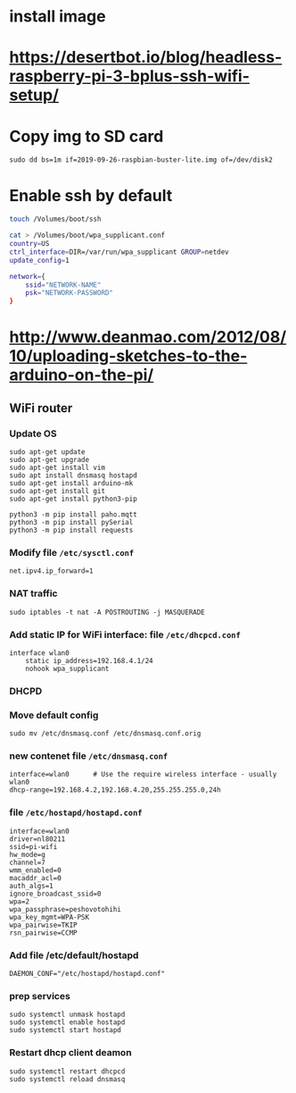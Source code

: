 # install image
# https://desertbot.io/blog/headless-raspberry-pi-3-bplus-ssh-wifi-setup/
# Copy img to SD card
`sudo dd bs=1m if=2019-09-26-raspbian-buster-lite.img of=/dev/disk2`

# Enable ssh by default
```sh
touch /Volumes/boot/ssh
```

```sh
cat > /Volumes/boot/wpa_supplicant.conf
country=US
ctrl_interface=DIR=/var/run/wpa_supplicant GROUP=netdev
update_config=1

network={
    ssid="NETWORK-NAME"
    psk="NETWORK-PASSWORD"
}
```


# http://www.deanmao.com/2012/08/10/uploading-sketches-to-the-arduino-on-the-pi/

## WiFi router

### Update OS
```
sudo apt-get update
sudo apt-get upgrade
sudo apt-get install vim
sudo apt install dnsmasq hostapd
sudo apt-get install arduino-mk 
sudo apt-get install git 
sudo apt-get install python3-pip

python3 -m pip install paho.mqtt
python3 -m pip install pySerial
python3 -m pip install requests
```

### Modify file `/etc/sysctl.conf`
```
net.ipv4.ip_forward=1
```
### NAT traffic
```
sudo iptables -t nat -A POSTROUTING -j MASQUERADE
```

### Add static IP for WiFi interface: file `/etc/dhcpcd.conf`

```
interface wlan0
    static ip_address=192.168.4.1/24
    nohook wpa_supplicant
```

### DHCPD 
### Move default config
```
sudo mv /etc/dnsmasq.conf /etc/dnsmasq.conf.orig
```
### new contenet file `/etc/dnsmasq.conf`
```
interface=wlan0      # Use the require wireless interface - usually wlan0
dhcp-range=192.168.4.2,192.168.4.20,255.255.255.0,24h
```
### file `/etc/hostapd/hostapd.conf`
```
interface=wlan0
driver=nl80211
ssid=pi-wifi
hw_mode=g
channel=7
wmm_enabled=0
macaddr_acl=0
auth_algs=1
ignore_broadcast_ssid=0
wpa=2
wpa_passphrase=peshovotohihi
wpa_key_mgmt=WPA-PSK
wpa_pairwise=TKIP
rsn_pairwise=CCMP
```
### Add file /etc/default/hostapd
```
DAEMON_CONF="/etc/hostapd/hostapd.conf"
```
### prep services
```
sudo systemctl unmask hostapd
sudo systemctl enable hostapd
sudo systemctl start hostapd
```


### Restart dhcp client deamon
```
sudo systemctl restart dhcpcd
sudo systemctl reload dnsmasq
```
